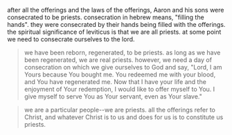after all the offerings and the laws of the offerings, Aaron and his sons were
consecrated to be priests. consecration in hebrew means, "filling the hands". they
were consecrated by their hands being filled with the offerings. the spiritual
significance of leviticus is that we are all priests. at some point we need to
consecrate ourselves to the lord.

> we have been reborn, regenerated, to be priests. as long as we have been regenerated, we are real priests. however, we need a day of consecration on which we give ourselves to God and say, "Lord, I am Yours because You bought me. You redeemed me with your blood, and You have regenerated me. Now that I have your life and the enjoyment of Your redemption, I would like to offer myself to You. I give myself to serve You as Your servant, even as Your slave."

> we are a particular people--we are priests. all the offerings refer to Christ, and whatever Christ is to us and does for us is to constitute us priests.
